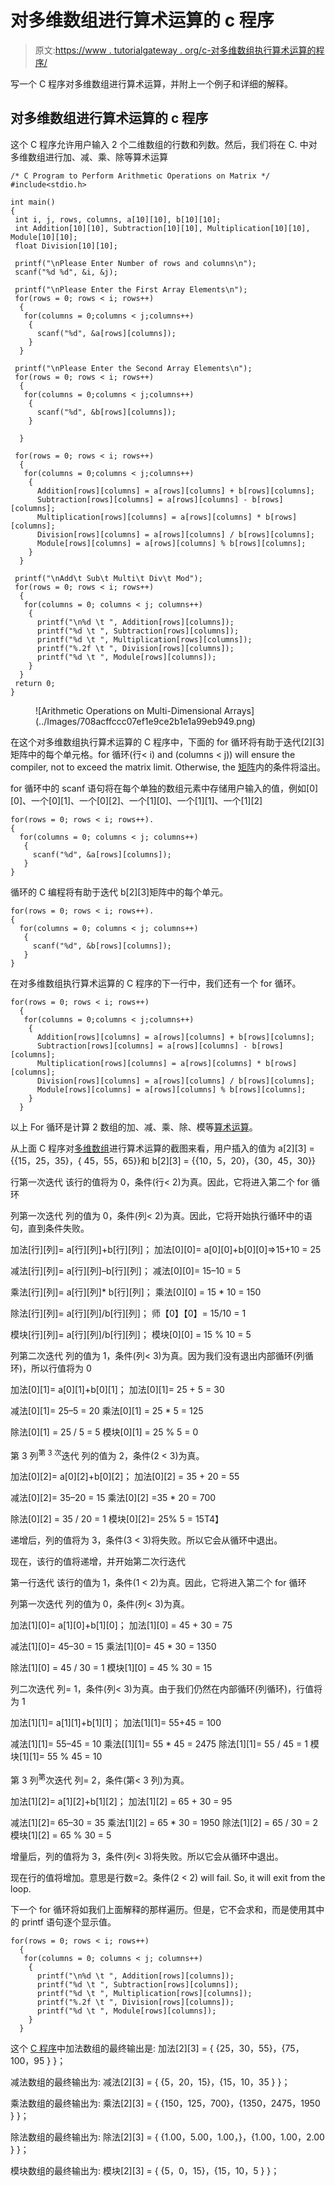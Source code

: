 # 对多维数组进行算术运算的 c 程序

> 原文:[https://www . tutorialgateway . org/c-对多维数组执行算术运算的程序/](https://www.tutorialgateway.org/c-program-to-perform-arithmetic-operations-on-multi-dimensional-arrays/)

写一个 C 程序对多维数组进行算术运算，并附上一个例子和详细的解释。

## 对多维数组进行算术运算的 c 程序

这个 C 程序允许用户输入 2 个二维数组的行数和列数。然后，我们将在 C. 中对多维数组进行加、减、乘、除等算术运算

```
/* C Program to Perform Arithmetic Operations on Matrix */
#include<stdio.h>

int main()
{
 int i, j, rows, columns, a[10][10], b[10][10];
 int Addition[10][10], Subtraction[10][10], Multiplication[10][10], Module[10][10];
 float Division[10][10];

 printf("\nPlease Enter Number of rows and columns\n");
 scanf("%d %d", &i, &j);

 printf("\nPlease Enter the First Array Elements\n");
 for(rows = 0; rows < i; rows++)
  {
   for(columns = 0;columns < j;columns++)
    {
      scanf("%d", &a[rows][columns]);
    }
  }

 printf("\nPlease Enter the Second Array Elements\n");
 for(rows = 0; rows < i; rows++)
  {
   for(columns = 0;columns < j;columns++)
    {
      scanf("%d", &b[rows][columns]);
    }

  }

 for(rows = 0; rows < i; rows++)
  {
   for(columns = 0;columns < j;columns++)
    {
      Addition[rows][columns] = a[rows][columns] + b[rows][columns];  
      Subtraction[rows][columns] = a[rows][columns] - b[rows][columns];  
      Multiplication[rows][columns] = a[rows][columns] * b[rows][columns];  
      Division[rows][columns] = a[rows][columns] / b[rows][columns];  
      Module[rows][columns] = a[rows][columns] % b[rows][columns];   
    }
  }

 printf("\nAdd\t Sub\t Multi\t Div\t Mod");
 for(rows = 0; rows < i; rows++)
  {
   for(columns = 0; columns < j; columns++)
    {
      printf("\n%d \t ", Addition[rows][columns]);
      printf("%d \t ", Subtraction[rows][columns]);
      printf("%d \t ", Multiplication[rows][columns]);
      printf("%.2f \t ", Division[rows][columns]);
      printf("%d \t ", Module[rows][columns]);
    }
  }
 return 0;
} 
```

<figure class="wp-block-image">![Arithmetic Operations on Multi-Dimensional Arrays](../Images/708acffccc07ef1e9ce2b1e1a99eb949.png)</figure>

在这个对多维数组执行算术运算的 C 程序中，下面的 for 循环将有助于迭代[2][3]矩阵中的每个单元格。for 循环(行< i) and (columns < j)) will ensure the compiler, not to exceed the matrix limit. Otherwise, the [矩阵](https://www.tutorialgateway.org/two-dimensional-array-in-c/)内的条件将溢出。

for 循环中的 scanf 语句将在每个单独的数组元素中存储用户输入的值，例如[0][0]、一个[0][1]、一个[0][2]、一个[1][0]、一个[1][1]、一个[1][2]

```
for(rows = 0; rows < i; rows++).
{
  for(columns = 0; columns < j; columns++)
   {
     scanf("%d", &a[rows][columns]);
   }
}
```

循环的 C 编程将有助于迭代 b[2][3]矩阵中的每个单元。

```
for(rows = 0; rows < i; rows++).
{
  for(columns = 0; columns < j; columns++)
   {
     scanf("%d", &b[rows][columns]);
   }
}
```

在对多维数组执行算术运算的 C 程序的下一行中，我们还有一个 for 循环。

```
for(rows = 0; rows < i; rows++)
  {
   for(columns = 0;columns < j;columns++)
    {
      Addition[rows][columns] = a[rows][columns] + b[rows][columns];  
      Subtraction[rows][columns] = a[rows][columns] - b[rows][columns];  
      Multiplication[rows][columns] = a[rows][columns] * b[rows][columns];  
      Division[rows][columns] = a[rows][columns] / b[rows][columns];  
      Module[rows][columns] = a[rows][columns] % b[rows][columns];   
    }
  }
```

以上 For 循环是计算 2 数组的加、减、乘、除、模等[算术运算](https://www.tutorialgateway.org/arithmetic-operators-in-c/)。

从上面 C 程序对[多维数组](https://www.tutorialgateway.org/multi-dimensional-array-in-c/)进行算术运算的截图来看，用户插入的值为
a[2][3] = {{15，25，35}，{ 45，55，65}}和
b[2][3] = {{10，5，20}，{30，45，30}}

行第一次迭代
该行的值将为 0，条件(行< 2)为真。因此，它将进入第二个 for 循环

列第一次迭代
列的值为 0，条件(列< 2)为真。因此，它将开始执行循环中的语句，直到条件失败。

加法[行][列]= a[行][列]+b[行][列]；
加法[0][0]= a[0][0]+b[0][0]=>15+10 = 25

减法[行][列]= a[行][列]–b[行][列]；
减法[0][0]= 15–10 = 5

乘法[行][列]= a[行][列]* b[行][列]；
乘法[0][0] = 15 * 10 = 150

除法[行][列]= a[行][列]/b[行][列]；
师【0】【0】= 15/10 = 1

模块[行][列]= a[行][列]/b[行][列]；
模块[0][0] = 15 % 10 = 5

列第二次迭代
列的值为 1，条件(列< 3)为真。因为我们没有退出内部循环(列循环)，所以行值将为 0

加法[0][1]= a[0][1]+b[0][1]；
加法[0][1]= 25 + 5 = 30

减法[0][1]= 25–5 = 20
乘法[0][1] = 25 * 5 = 125

除法[0][1] = 25 / 5 = 5
模块[0][1] = 25 % 5 = 0

第 3 列<sup>第 3 次</sup>迭代
列的值为 2，条件(2 < 3)为真。

加法[0][2]= a[0][2]+b[0][2]；
加法[0][2] = 35 + 20 = 55

减法[0][2]= 35–20 = 15
乘法[0][2] =35 * 20 = 700

除法[0][2] = 35 / 20 = 1
模块[0][2]= 25% 5 = 15T4】

递增后，列的值将为 3，条件(3 < 3)将失败。所以它会从循环中退出。

现在，该行的值将递增，并开始第二次行迭代

第一行迭代
该行的值为 1，条件(1 < 2)为真。因此，它将进入第二个 for 循环

列第一次迭代
列的值为 0，条件(列< 3)为真。

加法[1][0]= a[1][0]+b[1][0]；
加法[1][0] = 45 + 30 = 75

减法[1][0]= 45–30 = 15
乘法[1][0]= 45 * 30 = 1350

除法[1][0] = 45 / 30 = 1
模块[1][0] = 45 % 30 = 15

列二次迭代
列= 1，条件(列< 3)为真。由于我们仍然在内部循环(列循环)，行值将为 1

加法[1][1]= a[1][1]+b[1][1]；
加法[1][1]= 55+45 = 100

减法[1][1]= 55–45 = 10
乘法[[1][1]= 55 * 45 = 2475
除法[1][1]= 55 / 45 = 1
模块[1][1]= 55 % 45 = 10

第 3 列<sup>第</sup>次迭代
列= 2，条件(第< 3 列)为真。

加法[1][2]= a[1][2]+b[1][2]；
加法[1][2] = 65 + 30 = 95

减法[1][2]= 65–30 = 35
乘法[1][2] = 65 * 30 = 1950
除法[1][2] = 65 / 30 = 2
模块[1][2] = 65 % 30 = 5

增量后，列的值将为 3，条件(列< 3)将失败。所以它会从循环中退出。

现在行的值将增加。意思是行数=2。条件(2 < 2) will fail. So, it will exit from the loop.

下一个 for 循环将如我们上面解释的那样遍历。但是，它不会求和，而是使用其中的 printf 语句逐个显示值。

```
for(rows = 0; rows < i; rows++)
  {
   for(columns = 0; columns < j; columns++)
    {
      printf("\n%d \t ", Addition[rows][columns]);
      printf("%d \t ", Subtraction[rows][columns]);
      printf("%d \t ", Multiplication[rows][columns]);
      printf("%.2f \t ", Division[rows][columns]);
      printf("%d \t ", Module[rows][columns]);
    }
  }
```

这个 [C 程序](https://www.tutorialgateway.org/c-programming-examples/)中加法数组的最终输出是:
加法[2][3] = { {25，30，55}，{75，100，95 } }；

减法数组的最终输出为:
减法[2][3] = { {5，20，15}，{15，10，35 } }；

乘法数组的最终输出为:
乘法[2][3] = { {150，125，700}，{1350，2475，1950 } }；

除法数组的最终输出为:
除法[2][3] = { {1.00，5.00，1.00，}，{1.00，1.00，2.00 } }；

模块数组的最终输出为:
模块[2][3] = { {5，0，15}，{15，10，5 } }；